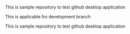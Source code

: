 
This is sample repository to test github desktop application

This is applicable fro development branch

This is sample repository to test github desktop application  

